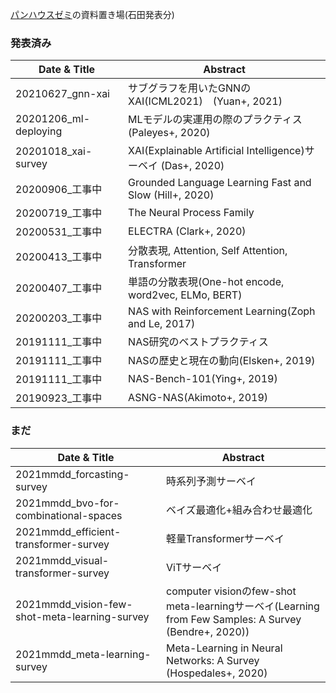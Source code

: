 [パンハウスゼミ](https://twitter.com/breadhouse_semi)の資料置き場(石田発表分)

### 発表済み
|Date & Title|Abstract|
|---|---|
|20210627_gnn-xai|サブグラフを用いたGNNのXAI(ICML2021)　(Yuan+, 2021)|
|20201206_ml-deploying|MLモデルの実運用の際のプラクティス (Paleyes+, 2020)|
|20201018_xai-survey|XAI(Explainable Artificial Intelligence)サーベイ (Das+, 2020)|
|20200906_工事中|Grounded Language Learning Fast and Slow (Hill+, 2020)|
|20200719_工事中|The Neural Process Family|
|20200531_工事中|ELECTRA (Clark+, 2020)|
|20200413_工事中|分散表現, Attention, Self Attention, Transformer|
|20200407_工事中|単語の分散表現(One-hot encode, word2vec, ELMo, BERT)|
|20200203_工事中|NAS with Reinforcement Learning(Zoph and Le, 2017)|
|20191111_工事中|NAS研究のベストプラクティス|
|20191111_工事中|NASの歴史と現在の動向(Elsken+, 2019)|
|20191111_工事中|NAS-Bench-101(Ying+, 2019)|
|20190923_工事中|ASNG-NAS(Akimoto+, 2019)|

### まだ
|Date & Title|Abstract|
|---|---|
|2021mmdd_forcasting-survey|時系列予測サーベイ|
|2021mmdd_bvo-for-combinational-spaces|ベイズ最適化+組み合わせ最適化|
|2021mmdd_efficient-transformer-survey|軽量Transformerサーベイ|
|2021mmdd_visual-transformer-survey|ViTサーベイ|
|2021mmdd_vision-few-shot-meta-learning-survey|computer visionのfew-shot meta-learningサーベイ(Learning from Few Samples: A Survey (Bendre+, 2020))|
|2021mmdd_meta-learning-survey|Meta-Learning in Neural Networks: A Survey (Hospedales+, 2020)|
